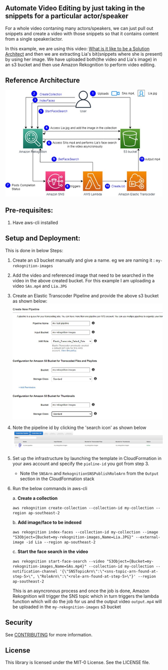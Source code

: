 ## Automate Video Editing by just taking in the snippets for a particular actor/speaker

For a whole video contaning many actors/speakers, we can just pull out snippets and create a video with those snippets so that it contains content from a single speaker/actor.

In this example, we are using this video: [What is it like to be a Solution Architect](https://www.youtube.com/watch?v=IBqqYWr4t94) and then we are extracting Lia's bit(snippets where she is present) by using her image. We have uploaded both(the video and Lia's image) in an s3 bucket and then use Amazon Rekognition to perform video editing.

## Reference Architecture
![Refernce Architecture](images/architecture.jpg)

## Pre-requisites:

1. Have aws-cli installed

## Setup and Deployment:
This is done in below Steps:

1. Create an s3 bucket manually and give a name. eg we are naming it : `my-rekognition-images`
1. Add the video and referenced image that need to be searched in the video in the above created bucket. For this example I am uploading a video `SAs.mp4` and `Lia.JPG`
1. Create an Elastic Transcoder Pipeline and provide the above s3 bucket as shown below:
    ![Create a Transcoder Pipeline](images/elastic-transcoder-pipeline.JPG)
1. Note the pipeline id by clicking the 'search icon' as shown below
    ![Pipeline-id](images/elastic-transcoder-get-pipeline-id.JPG)

1. Set up the infrastructure by launching the template in CloudFormation in your aws account and specify the `pieline-id` you got from step 3.

    * Note the `SNSArn` and `RekognitionSNSPublishRoleArn` from the `Output` section in the CloudFormation stack

1. Run the below commands in aws-cli
   
   a. **Create a collection**
    ```hcl
    aws rekognition create-collection --collection-id my-collection --region ap-southeast-2
    ```

    b. **Add image/face to be indexed**
    ```hcl
    aws rekognition index-faces --collection-id my-collection --image "S3Object={Bucket=my-rekognition-images,Name=Lia.JPG}" --external-image -id Lia --region ap-southeast-2
    ```

    c. **Start the face search in the video**
    ```hcl
    aws rekognition start-face-search --video "S3Object={Bucket=my-rekognition-images,Name=SAs.mp4}" --collection-id my-collection --notification-channel '{\"SNSTopicArn\":\"<sns-topic-arn-found-at-step-5>\", \"RoleArn\":\"<role-arn-found-at-step-5>\"}' --region ap-southeast-2
    ```
    This is an asyncronous process and once the job is done, Amazon Rekognition will trigger the SNS topic which in turn triggers the lambda function which will do the job for us and the output video `output.mp4` will be uploaded in the `my-rekognition-images` s3 bucket

## Security

See [CONTRIBUTING](CONTRIBUTING.md#security-issue-notifications) for more information.

## License

This library is licensed under the MIT-0 License. See the LICENSE file.

